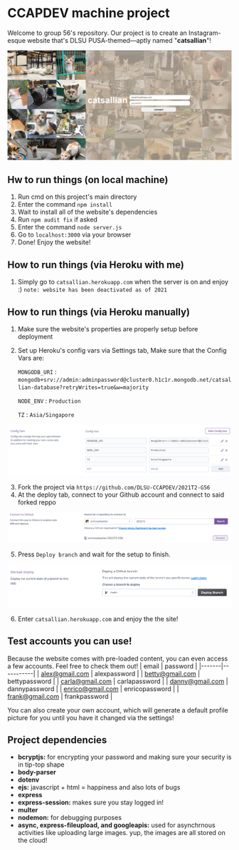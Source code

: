 # CCAPDEV machine project
Welcome to group 56's repository. Our project is to create an Instagram-esque website that's DLSU PUSA-themed—aptly named "**catsallian**"!

![alt text](catsallian.png "Welcome to a world of cats")

## Hw to run things (on local machine)
1. Run cmd on this project's main directory
2. Enter the command `npm install`
3. Wait to install all of the website's dependencies
4. Run `npm audit fix` if asked
5. Enter the command `node server.js`
6. Go to `localhost:3000` via your browser
7. Done! Enjoy the website!

## How to run things (via Heroku with me)
1.  Simply go to `catsallian.herokuapp.com` when the server is on and enjoy :) `note: website has been deactivated as of 2021`
 
## How to run things (via Heroku manually)
1. Make sure the website's properties are properly setup before deployment
2. Set up Heroku's config vars via Settings tab, Make sure that the Config Vars are:

	`MONGODB_URI` : `mongodb+srv://admin:adminpassword@cluster0.h1c1r.mongodb.net/catsallian-database?retryWrites=true&w=majority`

	`NODE_ENV` : `Production`

	`TZ` : `Asia/Singapore`


![alt text](configvars.png "Proper config vars settings")

3. Fork the project via `https://github.com/DLSU-CCAPDEV/2021T2-G56`
4. At the deploy tab, connect to your Github account and connect to said forked reppo

![alt text](connecttorepo.png "Make sure you're connected to the right forked repo!")

5. Press `Deploy branch` and wait for the setup to finish.

![alt text](deploy.png "Press deploy for some fun!")

6. Enter `catsallian.herokuapp.com` and enjoy the the site!

## Test accounts you can use!
Because the website comes with pre-loaded content, you can even access a few accounts. Feel free to check them out!
| email | password |
|-------|-----------|
| alex@gmail.com  | alexpassword  |
| betty@gmail.com | bettypassword    |
| carla@gmail.com  | carlapassword  |
| danny@gmail.com | dannypassword |
| enrico@gmail.com  | enricopassword  |
| frank@gmail.com  | frankpassword  |

You can also create your own account, which will generate a default profile picture for you until you have it changed via the settings!

## Project dependencies
- **bcryptjs:** for encrypting your password and making sure your security is in tip-top shape
- **body-parser**
- **dotenv**
- **ejs:** javascript + html = happiness and also lots of bugs
- **express**
- **express-session:** makes sure you stay logged in!
- **multer**
- **nodemon:** for debugging purposes
- **async, express-fileupload, and googleapis:** used for asynchrnous activities like uploading large images. yup, the images are all stored on the cloud!